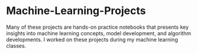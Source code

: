# Machine-Learning-Projects
 Many of these projects are hands-on practice notebooks that
presents key insights into machine learning concepts, model development, and algorithm developments.
I worked on these projects during my machine learning classes.
